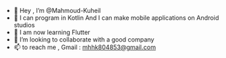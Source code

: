 - 👋 Hey , I’m @Mahmoud-Kuheil
- 👀 I can program in Kotlin And I can make mobile applications on Android studios
- 🌱 I am now learning Flutter
- 💞️ I’m looking to collaborate with a good company
- 📫 to reach me , Gmail : mhhk804853@gmail.com

<!---
Mahmoud-Kuheil/Mahmoud-Kuheil is a ✨ special ✨ repository because its `README.md` (this file) appears on your GitHub profile.
You can click the Preview link to take a look at your changes.
--->
